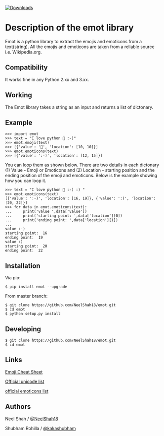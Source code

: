 [![Downloads](http://pepy.tech/badge/emot)](http://pepy.tech/project/emot)

Description of the emot library
===============================

Emot is a python library to extract the emojis and emoticons from a
text(string). All the emojis and emoticons are taken from a reliable
source i.e. Wikipedia.org.

Compatibility
-------------

It works fine in any Python 2.xx and 3.xx.

Working
-------

The Emot library takes a string as an input and returns a list of
dictonary.

Example
-------

    >>> import emot
    >>> text = "I love python 👨 :-)"
    >>> emot.emoji(text)
    >>> [{'value': '👨', 'location': [10, 10]}]
    >>> emot.emoticons(text)
    >>> [{'value': ':-)', 'location': [12, 15]}]

You can loop them as shown below. There are two details in each
dictonary (1) Value - Emoji or Emoticons and (2) Location - starting
position and the ending position of the emoji and emoticons. Below is
the example showing how you can loop it.

    >>> text = "I love python 👨 :-) :) "
    >>> emot.emoticons(text)
    [{'value': ':-)', 'location': [16, 19]}, {'value': ':)', 'location': [20, 22]}]
    >>> for data in emot.emoticons(text):
    ...     print('value ',data['value'])
    ...     print('starting point: ',data['location'][0])
    ...     print('ending point: ',data['location'][1])
    ...
    value :-)
    starting point:  16
    ending point:  19
    value :)
    starting point:  20
    ending point:  22

Installation
------------

Via pip:

    $ pip install emot --upgrade

From master branch:

    $ git clone https://github.com/NeelShah18/emot.git
    $ cd emot
    $ python setup.py install

Developing
----------

    $ git clone https://github.com/NeelShah18/emot.git
    $ cd emot

Links
-----

[Emoji Cheat Sheet]

[Official unicode list]

[official emoticons list]

Authors
-------

Neel Shah / [@NeelShah18]

Shubham Rohilla / [@kakashubham]

  [Emoji Cheat Sheet]: http://www.emoji-cheat-sheet.com/
  [Official unicode list]: http://www.unicode.org/Public/emoji/1.0/full-emoji-list.html
  [official emoticons list]: https://en.wikipedia.org/wiki/List_of_emoticons
  [@NeelShah18]: https://github.com/NeelShah18
  [@kakashubham]: https://github.com/kakashubham
